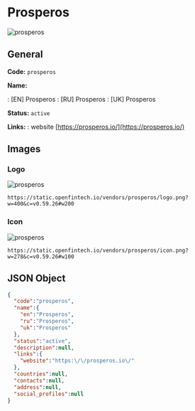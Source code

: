 
# Prosperos 
![prosperos](https://static.openfintech.io/vendors/prosperos/logo.png?w=400&c=v0.59.26#w200)  

## General 
 
**Code:** `prosperos` 
 
**Name:** 
 
:	[EN] Prosperos 
:	[RU] Prosperos 
:	[UK] Prosperos 
 
**Status:** `active` 
 
**Links:** 
: website [https://prosperos.io/](https://prosperos.io/) 
 

## Images 

### Logo 
 
![prosperos](https://static.openfintech.io/vendors/prosperos/logo.png?w=400&c=v0.59.26#w200)  

```
https://static.openfintech.io/vendors/prosperos/logo.png?w=400&c=v0.59.26#w200
```  

### Icon 
 
![prosperos](https://static.openfintech.io/vendors/prosperos/icon.png?w=278&c=v0.59.26#w100)  

```
https://static.openfintech.io/vendors/prosperos/icon.png?w=278&c=v0.59.26#w100
```  

## JSON Object 

```json
{
  "code":"prosperos",
  "name":{
    "en":"Prosperos",
    "ru":"Prosperos",
    "uk":"Prosperos"
  },
  "status":"active",
  "description":null,
  "links":{
    "website":"https:\/\/prosperos.io\/"
  },
  "countries":null,
  "contacts":null,
  "address":null,
  "social_profiles":null
}
```  

